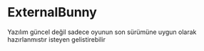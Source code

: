 # ExternalBunny
Yazılım güncel değil sadece oyunun son sürümüne uygun olarak hazırlanmıstır isteyen gelistirebilir
